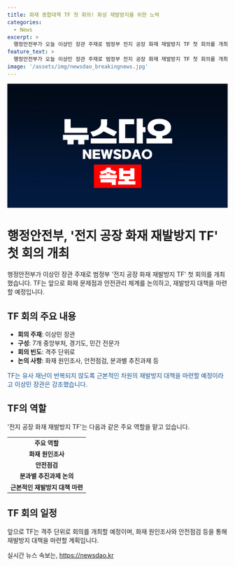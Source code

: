 ```yaml
---
title: 화재 종합대책 TF 첫 회의! 화성 재발방지를 위한 노력
categories:
  - News
excerpt: >
  행정안전부가 오늘 이상민 장관 주재로 범정부 전지 공장 화재 재발방지 TF 첫 회의를 개최했습니다. TF는 화재 원인조사와 안전점검을 통해 재발방지 대책을 마련할 예정이며, 이에 이상민 장관은 유사 재난 반복 방지를 위한 대책 마련이 중요하다고 강조했습니다. TF는 7개 중앙부처, 경기도, 민간 전문가로 구성돼 있습니다. #화성_참사 #리튬전지 #화재
feature_text: >
  행정안전부가 오늘 이상민 장관 주재로 범정부 전지 공장 화재 재발방지 TF 첫 회의를 개최했습니다. TF는 화재 원인조사와 안전점검을 통해 재발방지 대책을 마련할 예정이며, 이에 이상민 장관은 유사 재난 반복 방지를 위한 대책 마련이 중요하다고 강조했습니다. TF는 7개 중앙부처, 경기도, 민간 전문가로 구성돼 있습니다. #화성_참사 #리튬전지 #화재
image: '/assets/img/newsdao_breakingnews.jpg'
---
```


<p><img src="/assets/img/newsdao_breakingnews.jpg" alt="cryptoinkorea 속보" /></p>

<h1>행정안전부, '전지 공장 화재 재발방지 TF' 첫 회의 개최</h1>

<p data-ke-size="size16">행정안전부가 이상민 장관 주재로 범정부 '전지 공장 화재 재발방지 TF' 첫 회의를 개최했습니다. TF는 앞으로 화재 문제점과 안전관리 체계를 논의하고, 재발방지 대책을 마련할 예정입니다.</p>

<h2 data-ke-size="size26">TF 회의 주요 내용</h2>

<ul>
  <li><b>회의 주재</b>: 이상민 장관</li>
  <li><b>구성</b>: 7개 중앙부처, 경기도, 민간 전문가</li>
  <li><b>회의 빈도</b>: 격주 단위로</li>
  <li><b>논의 사항</b>: 화재 원인조사, 안전점검, 분과별 추진과제 등</li>
</ul>

<p data-ke-size="size16"><span style="color: #1a5490;">TF는 유사 재난이 반복되지 않도록 근본적인 차원의 재발방지 대책을 마련할 예정이라고 이상민 장관은 강조했습니다.</span></p>

<h2 data-ke-size="size26">TF의 역할</h2>

<p data-ke-size="size16"> '전지 공장 화재 재발방지 TF'는 다음과 같은 주요 역할을 맡고 있습니다.</p>

<table>
  <tr>
    <td style="text-align: center; height: 17px;"><b>주요 역할</b></td>
  </tr>
  <tr>
    <td style="text-align: center; height: 17px;"><b>화재 원인조사</b></td>
  </tr>
  <tr>
    <td style="text-align: center; height: 17px;"><b>안전점검</b></td>
  </tr>
  <tr>
    <td style="text-align: center; height: 17px;"><b>분과별 추진과제 논의</b></td>
  </tr>
  <tr>
    <td style="text-align: center; height: 17px;"><b>근본적인 재발방지 대책 마련</b></td>
  </tr>
</table>

<h2 data-ke-size="size26">TF 회의 일정</h2>

<p data-ke-size="size16">앞으로 TF는 격주 단위로 회의를 개최할 예정이며, 화재 원인조사와 안전점검 등을 통해 재발방지 대책을 마련할 계획입니다.</p>
실시간 뉴스 속보는, <a href="https://newsdao.kr" rel="dofollow">https://newsdao.kr</a>


